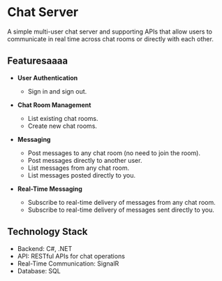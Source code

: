 # Chat Server

A simple multi-user chat server and supporting APIs that allow users to communicate in real time across chat rooms or directly with each other.

## Featuresaaaa
- **User Authentication**  
  - Sign in and sign out.

- **Chat Room Management**  
  - List existing chat rooms.  
  - Create new chat rooms.

- **Messaging**  
  - Post messages to any chat room (no need to join the room).  
  - Post messages directly to another user.  
  - List messages from any chat room.  
  - List messages posted directly to you.

- **Real-Time Messaging**  
  - Subscribe to real-time delivery of messages from any chat room.  
  - Subscribe to real-time delivery of messages sent directly to you.

## Technology Stack

- Backend: C#, .NET  
- API: RESTful APIs for chat operations  
- Real-Time Communication: SignalR
- Database: SQL
